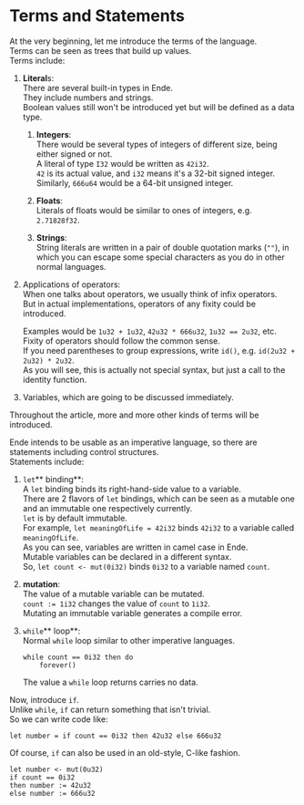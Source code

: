 # Terms and Statements

At the very beginning, let me introduce the terms of the language.  
Terms can be seen as trees that build up values.  
Terms include:

1. **Literal**s:  
   There are several built-in types in Ende.  
   They include numbers and strings.  
   Boolean values still won't be introduced yet but will be defined as a data type.

   1. **Integers**:  
      There would be several types of integers of different size, being either signed or not.  
      A literal of type `I32` would be written as `42i32`.  
      `42` is its actual value, and `i32` means it's a 32-bit signed integer.  
      Similarly, `666u64` would be a 64-bit unsigned integer.

   2. **Floats**:  
      Literals of floats would be similar to ones of integers, e.g. `2.71828f32`.

   3. **Strings**:  
      String literals are written in a pair of double quotation marks \(`""`\), in which you can escape some special characters as you do in other normal languages.

2. Applications of operators:  
   When one talks about operators, we usually think of infix operators.  
   But in actual implementations, operators of any fixity could be introduced.

   Examples would be `1u32 + 1u32`, `42u32 * 666u32`, `1u32 == 2u32`, etc.  
   Fixity of operators should follow the common sense.  
   If you need parentheses to group expressions, write `id()`, e.g. `id(2u32 + 2u32) * 2u32`.  
   As you will see, this is actually not special syntax, but just a call to the identity function.

3. Variables, which are going to be discussed immediately.

Throughout the article, more and more other kinds of terms will be introduced.

Ende intends to be usable as an imperative language, so there are statements including control structures.  
Statements include:

1. `let`** binding**:  
   A `let` binding binds its right-hand-side value to a variable.  
   There are 2 flavors of `let` bindings, which can be seen as a mutable one and an immutable one respectively currently.  
   `let` is by default immutable.  
   For example, `let meaningOfLife = 42i32` binds `42i32` to a variable called `meaningOfLife`.  
   As you can see, variables are written in camel case in Ende.  
   Mutable variables can be declared in a different syntax.  
   So, `let count <- mut(0i32)` binds `0i32` to a variable named `count`.

2. **mutation**:  
   The value of a mutable variable can be mutated.  
   `count := 1i32` changes the value of `count` to `1i32`.  
   Mutating an immutable variable generates a compile error.

3. `while`** loop**:  
   Normal `while` loop similar to other imperative languages.

   ```
   while count == 0i32 then do
       forever()
   ```

   The value a `while` loop returns carries no data.

Now, introduce `if`.  
Unlike `while`, `if` can return something that isn't trivial.  
So we can write code like:

```
let number = if count == 0i32 then 42u32 else 666u32
```

Of course, `if` can also be used in an old-style, C-like fashion.

```
let number <- mut(0u32)
if count == 0i32
then number := 42u32
else number := 666u32
```



